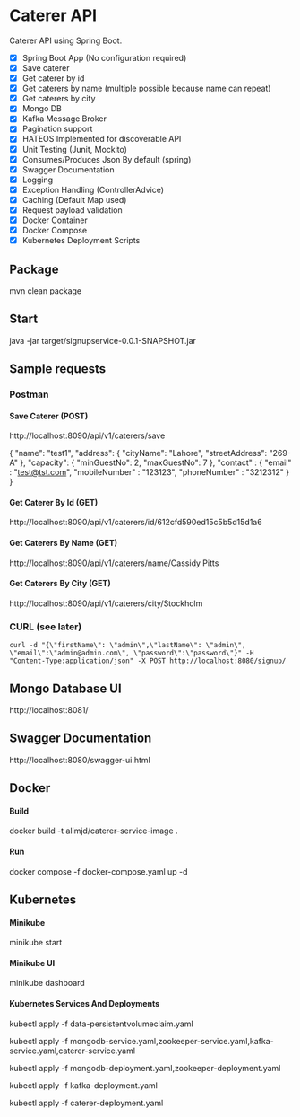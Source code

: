 # Caterer API 

Caterer API using Spring Boot.

- [x] Spring Boot App (No configuration required)
- [x] Save caterer
- [x] Get caterer by id
- [x] Get caterers by name (multiple possible because name can repeat)
- [x] Get caterers by city
- [x] Mongo DB
- [x] Kafka Message Broker
- [x] Pagination support
- [x] HATEOS Implemented for discoverable API
- [x] Unit Testing (Junit, Mockito)
- [x] Consumes/Produces Json By default (spring)
- [x] Swagger Documentation
- [x] Logging
- [x] Exception Handling (ControllerAdvice)
- [x] Caching (Default Map used)
- [x] Request payload validation
- [x] Docker Container
- [x] Docker Compose
- [x] Kubernetes Deployment Scripts

## Package
mvn clean package

## Start
java -jar target/signupservice-0.0.1-SNAPSHOT.jar

## Sample requests
### Postman
#### Save Caterer (POST)
http://localhost:8090/api/v1/caterers/save

{
    "name": "test1",
    "address": {
        "cityName": "Lahore",
        "streetAddress": "269-A"
    },
    "capacity": {
        "minGuestNo": 2,
        "maxGuestNo": 7
    },
    "contact" : {
        "email" : "test@tst.com",
        "mobileNumber" : "123123",
        "phoneNumber" : "3212312"
    }
}

#### Get Caterer By Id (GET)
http://localhost:8090/api/v1/caterers/id/612cfd590ed15c5b5d15d1a6

#### Get Caterers By Name (GET)
http://localhost:8090/api/v1/caterers/name/Cassidy Pitts

#### Get Caterers By City (GET)
http://localhost:8090/api/v1/caterers/city/Stockholm

### CURL (see later)
```
curl -d "{\"firstName\": \"admin\",\"lastName\": \"admin\", \"email\":\"admin@admin.com\", \"password\":\"password\"}" -H "Content-Type:application/json" -X POST http://localhost:8080/signup/
```

## Mongo Database UI
http://localhost:8081/

## Swagger Documentation
http://localhost:8080/swagger-ui.html

## Docker
#### Build
docker build -t alimjd/caterer-service-image .

#### Run
docker compose -f docker-compose.yaml up -d

## Kubernetes
#### Minikube
minikube start

#### Minikube UI
minikube dashboard

#### Kubernetes Services And Deployments
kubectl apply -f data-persistentvolumeclaim.yaml

kubectl apply -f mongodb-service.yaml,zookeeper-service.yaml,kafka-service.yaml,caterer-service.yaml

kubectl apply -f mongodb-deployment.yaml,zookeeper-deployment.yaml

kubectl apply -f kafka-deployment.yaml

kubectl apply -f caterer-deployment.yaml

